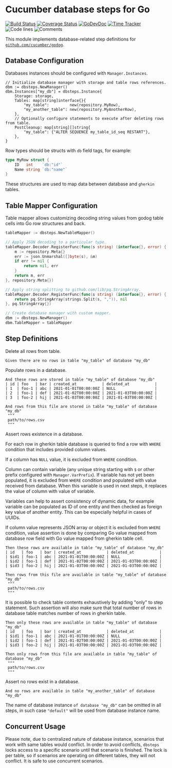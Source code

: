 # Cucumber database steps for Go

[![Build Status](https://github.com/godogx/dbsteps/workflows/test-unit/badge.svg)](https://github.com/godogx/dbsteps/actions?query=branch%3Amaster+workflow%3Atest-unit)
[![Coverage Status](https://codecov.io/gh/godogx/dbsteps/branch/master/graph/badge.svg)](https://codecov.io/gh/godogx/dbsteps)
[![GoDevDoc](https://img.shields.io/badge/dev-doc-00ADD8?logo=go)](https://pkg.go.dev/github.com/godogx/dbsteps)
[![Time Tracker](https://wakatime.com/badge/github/godogx/dbsteps.svg)](https://wakatime.com/badge/github/godogx/dbsteps)
![Code lines](https://sloc.xyz/github/godogx/dbsteps/?category=code)
![Comments](https://sloc.xyz/github/godogx/dbsteps/?category=comments)

This module implements database-related step definitions
for [`github.com/cucumber/godog`](https://github.com/cucumber/godog).

## Database Configuration

Databases instances should be configured with `Manager.Instances`.

```
// Initialize database manager with storage and table rows references.
dbm := dbsteps.NewManager()
dbm.Instances["my_db"] = dbsteps.Instance{
    Storage: storage,
    Tables: map[string]interface{}{
        "my_table":         new(repository.MyRow),
        "my_another_table": new(repository.MyAnotherRow),
    },
    // Optionally configure statements to execute after deleting rows from table.
    PostCleanup: map[string][]string{
        "my_table": {"ALTER SEQUENCE my_table_id_seq RESTART"},
    },
}
```

Row types should be structs with `db` field tags, for example:

```go
type MyRow struct {
    ID   int    `db:"id"`
    Name string `db:"name"`
}
```

These structures are used to map data between database and `gherkin` tables.

## Table Mapper Configuration

Table mapper allows customizing decoding string values from godog table cells into Go row structures and back.

```go
tableMapper := dbsteps.NewTableMapper()

// Apply JSON decoding to a particular type.
tableMapper.Decoder.RegisterFunc(func(s string) (interface{}, error) {
    m := repository.Meta{}
    err := json.Unmarshal([]byte(s), &m)
    if err != nil {
        return nil, err
    }
    return m, err
}, repository.Meta{})

// Apply string splitting to github.com/lib/pq.StringArray.
tableMapper.Decoder.RegisterFunc(func(s string) (interface{}, error) {
    return pq.StringArray(strings.Split(s, ",")), nil
}, pq.StringArray{})

// Create database manager with custom mapper.
dbm := dbsteps.NewManager()
dbm.TableMapper = tableMapper
```

## Step Definitions

Delete all rows from table.

```gherkin
Given there are no rows in table "my_table" of database "my_db"
```

Populate rows in a database.

```gherkin
And these rows are stored in table "my_table" of database "my_db"
| id | foo   | bar | created_at           | deleted_at           |
| 1  | foo-1 | abc | 2021-01-01T00:00:00Z | NULL                 |
| 2  | foo-1 | def | 2021-01-02T00:00:00Z | 2021-01-03T00:00:00Z |
| 3  | foo-2 | hij | 2021-01-03T00:00:00Z | 2021-01-03T00:00:00Z |
```

```gherkin
And rows from this file are stored in table "my_table" of database "my_db"
 """
 path/to/rows.csv
 """
```

Assert rows existence in a database.

For each row in gherkin table database is queried to find a row with `WHERE` condition that includes provided column
values.

If a column has `NULL` value, it is excluded from `WHERE` condition.

Column can contain variable (any unique string starting with `$` or other prefix configured with `Manager.VarPrefix`).
If variable has not yet been populated, it is excluded from `WHERE` condition and populated with value received from
database. When this variable is used in next steps, it replaces the value of column with value of variable.

Variables can help to assert consistency of dynamic data, for example variable can be populated as ID of one entity and
then checked as foreign key value of another entity. This can be especially helpful in cases of UUIDs.

If column value represents JSON array or object it is excluded from `WHERE` condition, value assertion is done by
comparing Go value mapped from database row field with Go value mapped from gherkin table cell.

```gherkin
Then these rows are available in table "my_table" of database "my_db"
| id   | foo   | bar | created_at           | deleted_at           |
| $id1 | foo-1 | abc | 2021-01-01T00:00:00Z | NULL                 |
| $id2 | foo-1 | def | 2021-01-02T00:00:00Z | 2021-01-03T00:00:00Z |
| $id3 | foo-2 | hij | 2021-01-03T00:00:00Z | 2021-01-03T00:00:00Z |
```

```gherkin
Then rows from this file are available in table "my_table" of database "my_db"
 """
 path/to/rows.csv
 """
```

It is possible to check table contents exhaustively by adding "only" to step statement. Such assertion will also make
sure that total number of rows in database table matches number of rows in gherkin table.

```gherkin
Then only these rows are available in table "my_table" of database "my_db"
| id   | foo   | bar | created_at           | deleted_at           |
| $id1 | foo-1 | abc | 2021-01-01T00:00:00Z | NULL                 |
| $id2 | foo-1 | def | 2021-01-02T00:00:00Z | 2021-01-03T00:00:00Z |
| $id3 | foo-2 | hij | 2021-01-03T00:00:00Z | 2021-01-03T00:00:00Z |
```

```gherkin
Then only rows from this file are available in table "my_table" of database "my_db"
 """
 path/to/rows.csv
 """
```

Assert no rows exist in a database.

```gherkin
And no rows are available in table "my_another_table" of database "my_db"
```

The name of database instance `of database "my_db"` can be omitted in all steps, in such case `"default"` will be used from database instance name.

## Concurrent Usage

Please note, due to centralized nature of database instance, scenarios that work with same tables would conflict.
In order to avoid conflicts, `dbsteps` locks access to a specific scenario until that scenario is finished.
The lock is per table, so if scenarios are operating on different tables, they will not conflict.
It is safe to use concurrent scenarios.
